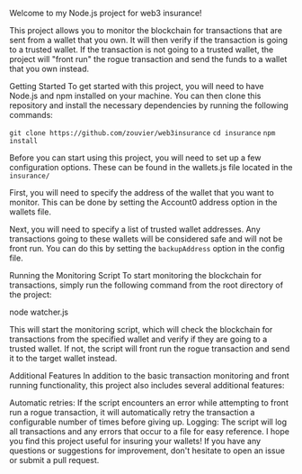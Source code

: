 Welcome to my Node.js project for web3 insurance!

This project allows you to monitor the blockchain for transactions that are sent from a wallet that you own. It will then verify if the transaction is going to a trusted wallet. If the transaction is not going to a trusted wallet, the project will "front run" the rogue transaction and send the funds to a wallet that you own instead.

Getting Started
To get started with this project, you will need to have Node.js and npm installed on your machine. You can then clone this repository and install the necessary dependencies by running the following commands:


```git clone https://github.com/zouvier/web3insurance```
```cd insurance```
```npm install```


Before you can start using this project, you will need to set up a few configuration options. These can be found in the wallets.js file located in the ```insurance/```

First, you will need to specify the address of the wallet that you want to monitor. This can be done by setting the Account0 address option in the wallets file.

Next, you will need to specify a list of trusted wallet addresses. Any transactions going to these wallets will be considered safe and will not be front run. You can do this by setting the `backupAddress` option in the config file.

Running the Monitoring Script
To start monitoring the blockchain for transactions, simply run the following command from the root directory of the project:

node watcher.js

This will start the monitoring script, which will check the blockchain for transactions from the specified wallet and verify if they are going to a trusted wallet. If not, the script will front run the rogue transaction and send it to the target wallet instead.

Additional Features
In addition to the basic transaction monitoring and front running functionality, this project also includes several additional features:

Automatic retries: If the script encounters an error while attempting to front run a rogue transaction, it will automatically retry the transaction a configurable number of times before giving up.
Logging: The script will log all transactions and any errors that occur to a file for easy reference.
I hope you find this project useful for insuring your wallets! If you have any questions or suggestions for improvement, don't hesitate to open an issue or submit a pull request.
